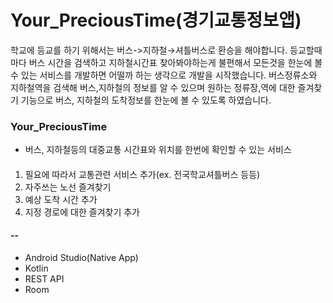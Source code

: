 # Your_PreciousTime(경기교통정보앱)

학교에 등교를 하기 위해서는 버스->지하철→셔틀버스로 환승을 해야합니다. 등교할때마다 버스 시간을 검색하고 지하철시간표 찾아봐야하는게 불편해서 모든것을 한눈에 볼 수 있는 서비스를 개발하면 어떨까 하는 생각으로 개발을 시작했습니다. 버스정류소와 지하철역을 검색해 버스,지하철의 정보를 알 수 있으며  원하는 정류장,역에 대한 즐겨찾기 기능으로 버스, 지하철의 도착정보를 한눈에 볼 수 있도록 하였습니다. 

### Your_PreciousTime 
- 버스, 지하철등의 대중교통 시간표와 위치를 한번에 확인할 수 있는 서비스


#### 
1. 필요에 따라서 교통관련 서비스 추가(ex. 전국학교셔틀버스 등등)
2. 자주쓰는 노선 즐겨찾기
3. 예상 도착 시간 추가
4. 지정 경로에 대한 즐겨찾기 추가



####  --
- Android Studio(Native App)
- Kotlin
- REST API
- Room


